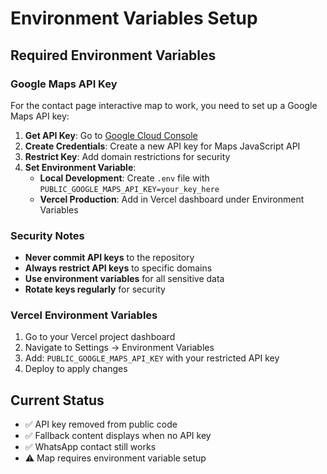 # Environment Variables Setup

## Required Environment Variables

### Google Maps API Key
For the contact page interactive map to work, you need to set up a Google Maps API key:

1. **Get API Key**: Go to [Google Cloud Console](https://console.cloud.google.com/apis/credentials)
2. **Create Credentials**: Create a new API key for Maps JavaScript API
3. **Restrict Key**: Add domain restrictions for security
4. **Set Environment Variable**: 
   - **Local Development**: Create `.env` file with `PUBLIC_GOOGLE_MAPS_API_KEY=your_key_here`
   - **Vercel Production**: Add in Vercel dashboard under Environment Variables

### Security Notes
- **Never commit API keys** to the repository
- **Always restrict API keys** to specific domains
- **Use environment variables** for all sensitive data
- **Rotate keys regularly** for security

### Vercel Environment Variables
1. Go to your Vercel project dashboard
2. Navigate to Settings → Environment Variables
3. Add: `PUBLIC_GOOGLE_MAPS_API_KEY` with your restricted API key
4. Deploy to apply changes

## Current Status
- ✅ API key removed from public code
- ✅ Fallback content displays when no API key
- ✅ WhatsApp contact still works
- ⚠️ Map requires environment variable setup
